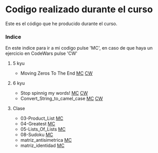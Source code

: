 Codigo realizado durante el curso
=================================
Este es el código que he producido durante el curso.
### Indice
En este indice para ir a mi codigo pulse 'MC', en caso de que haya un ejercicio en CodeWars  pulse 'CW' 
1. 5 kyu 
    - Moving Zeros To The End [MC](./5_kyu/moving_zeros_to_the_end/moving_zeros_to_the_end.py) [CW](https://www.codewars.com/kata/52597aa56021e91c93000cb0)

2. 6 kyu
    - Stop spinnig my words! [MC](./Lvl%206/stop_spinnig_my_words/stop_spinnig_my_words.py) [CW](https://www.codewars.com/kata/5264d2b162488dc400000001)
    - Convert_String_to_camel_case [MC](./6_kyu/Convert_String_to_camel_case/) [CW](https://www.codewars.com/kata/517abf86da9663f1d2000003/python)


3. Clase
    - 03-Product_List [MC](./clase/03-Product_List.py)
    - 04-Greatest [MC](./clase/04-Greatest.py)
    - 05-Lists_Of_Lists [MC](./clase/05-Lists_Of_Lists.py)
    - 08-Sudoku [MC](./clase/08-Sudoku.py)
    - matriz_antisimetrica [MC](./clase/matriz_antisimetrica.py)
    - matriz_identidad [MC](./clase/matriz_identidad.py)